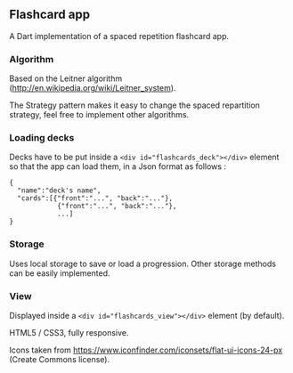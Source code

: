 Flashcard app
--------------

A Dart implementation of a spaced repetition flashcard app.

### Algorithm
Based on the Leitner algorithm (http://en.wikipedia.org/wiki/Leitner_system).

The Strategy pattern makes it easy to change the spaced repartition strategy, feel free to implement other algorithms.

### Loading decks
Decks have to be put inside a `<div id="flashcards_deck"></div>` element so that the app can load them, in a Json format as follows :
```
{
  "name":"deck's name",
  "cards":[{"front":"...", "back":"..."},
            {"front":"...", "back":"..."},
            ...]
}
```

### Storage
Uses local storage to save or load a progression.
Other storage methods can be easily implemented.

### View
Displayed inside a `<div id="flashcards_view"></div>` element (by default).

HTML5 / CSS3, fully responsive.

Icons taken from https://www.iconfinder.com/iconsets/flat-ui-icons-24-px (Create Commons license).